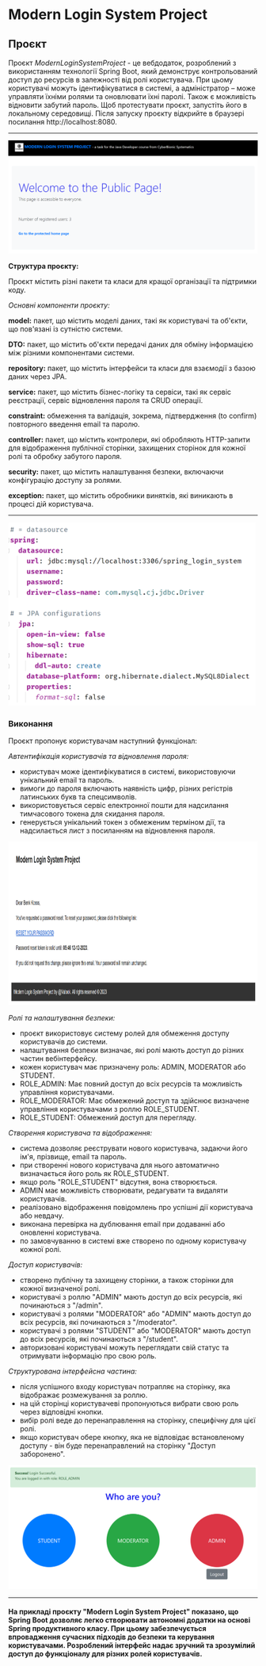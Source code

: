 # Modern Login System Project
## Проєкт

Проєкт *ModernLoginSystemProject* - це вебдодаток, розроблений з використанням технології Spring Boot, який демонструє контрольований доступ до ресурсів в залежності від ролі користувача. При цьому користувачі можуть ідентифікуватися в системі, а адміністратор – може управляти їхніми ролями та оновлювати їхні паролі. Також є можливість відновити забутий пароль. Щоб протестувати проєкт, запустіть його в локальному середовищі. Після запуску проєкту відкрийте в браузері посилання http://localhost:8080.

___

![img_1.png](img/img_1.png)

**Структура проєкту:**

Проєкт містить різні пакети та класи для кращої організації та підтримки коду. 

*Основні компоненти проєкту:*

**model:** пакет, що містить моделі даних, такі як користувачі та об'єкти, що пов'язані із сутністю системи.

**DTO:** пакет, що містить об'єкти передачі даних для обміну інформацією між різними компонентами системи.

**repository:** пакет, що містить інтерфейси та класи для взаємодії з базою даних через JPA.

**service:** пакет, що містить бізнес-логіку та сервіси, такі як сервіс реєстрації, сервіс відновлення пароля та CRUD операції.

**constraint:** обмеження та валідація, зокрема, підтвердження (to confirm) повторного введення email та паролю.

**controller:** пакет, що містить контролери, які обробляють HTTP-запити для відображення публічної сторінки, захищених сторінок для кожної ролі та обробку забутого пароля.

**security:** пакет, що містить налаштування безпеки, включаючи конфігурацію доступу за ролями.

**exception:** пакет, що містить обробники винятків, які виникають в процесі дій користувача.
___

<img src="img/img_3.png" alt="alt text" width="500" height="370">

### Виконання

Проєкт пропонує користувачам наступний функціонал:

*Автентифікація користувачів та відновлення пароля:*
- користувач може ідентифікуватися в системі, використовуючи унікальний email та пароль.
- вимоги до пароля включають наявність цифр, різних регістрів латинських букв та спецсимволів.
- використовується сервіс електронної пошти для надсилання тимчасового токена для скидання пароля.
- генерується унікальний токен з обмеженим терміном дії, та надсилається лист з посиланням на відновлення пароля.

<img src="img/img_4.png" alt="alt text" width="1000" height="330">

*Ролі та налаштування безпеки:*
- проєкт використовує систему ролей для обмеження доступу користувачів до системи.
- налаштування безпеки визначає, які ролі мають доступ до різних частин вебінтерфейсу.
- кожен користувач має призначену роль: ADMIN, MODERATOR або STUDENT.
- ROLE_ADMIN: Має повний доступ до всіх ресурсів та можливість управління користувачами.
- ROLE_MODERATOR: Має обмежений доступ та здійснює визначене управління користувачами з роллю ROLE_STUDENT.
- ROLE_STUDENT: Обмежений доступ для перегляду.

*Створення користувача та відображення:*
- система дозволяє реєструвати нового користувача, задаючи його ім'я, прізвище, email та пароль.
- при створенні нового користувача для нього автоматично визначається його роль як ROLE_STUDENT.
- якщо роль "ROLE_STUDENT" відсутня, вона створюється.
- ADMIN має можливість створювати, редагувати та видаляти користувачів.
- реалізовано відображення повідомлень про успішні дії користувача або невдачу.
- виконана перевірка на дублювання email при додаванні або оновленні користувача.
- по замовчуванню в системі вже створено по одному користувачу кожної ролі.

*Доступ користувачів:*
- створено публічну та захищену сторінки, а також сторінки для кожної визначеної ролі.
- користувачі з роллю "ADMIN" мають доступ до всіх ресурсів, які починаються з "/admin".
- користувачі з ролями "MODERATOR" або "ADMIN" мають доступ до всіх ресурсів, які починаються з "/moderator".
- користувачі з ролями "STUDENT" або "MODERATOR" мають доступ до всіх ресурсів, які починаються з "/student".
- авторизовані користувачі можуть переглядати свій статус та отримувати інформацію про свою роль.

*Структурована інтерфейсна частина:*
- після успішного входу користувач потрапляє на сторінку, яка відображає розмежування за роллю.
- на цій сторінці користувачеві пропонуються вибрати свою роль через відповідні кнопки.
- вибір ролі веде до перенаправлення на сторінку, специфічну для цієї ролі.
- якщо користувач обере кнопку, яка не відповідає встановленому доступу - він буде перенаправлений на сторінку "Доступ заборонено".


![img_2.png](img/img_2.png)

---

#### На прикладі проєкту "Modern Login System Project" показано, що Spring Boot дозволяє легко створювати автономні додатки на основі Spring продуктивного класу. При цьому забезпечується впровадження сучасних підходів до безпеки та керування користувачами. Розроблений інтерфейс надає зручний та зрозумілий доступ до функціоналу для різних ролей користувачів.